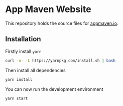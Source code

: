 # App Maven Website

This repository holds the source files for [appmaven.io](http://appmaven.io).


## Installation

Firstly install `yarn`

```bash
curl -o- -L https://yarnpkg.com/install.sh | bash
```

Then install all dependencies

```bash
yarn install
```

You can now run the development environment

```bash
yarn start
```